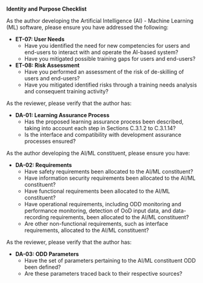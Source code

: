 **Identity and Purpose Checklist**

As the author developing the Artificial Intelligence (AI) - Machine Learning (ML) software, please ensure you have addressed the following:

* **ET-07: User Needs**
	+ Have you identified the need for new competencies for users and end-users to interact with and operate the AI-based system?
	+ Have you mitigated possible training gaps for users and end-users?
* **ET-08: Risk Assessment**
	+ Have you performed an assessment of the risk of de-skilling of users and end-users?
	+ Have you mitigated identified risks through a training needs analysis and consequent training activity?

As the reviewer, please verify that the author has:

* **DA-01: Learning Assurance Process**
	+ Has the proposed learning assurance process been described, taking into account each step in Sections C.3.1.2 to C.3.1.14?
	+ Is the interface and compatibility with development assurance processes ensured?

As the author developing the AI/ML constituent, please ensure you have:

* **DA-02: Requirements**
	+ Have safety requirements been allocated to the AI/ML constituent?
	+ Have information security requirements been allocated to the AI/ML constituent?
	+ Have functional requirements been allocated to the AI/ML constituent?
	+ Have operational requirements, including ODD monitoring and performance monitoring, detection of OoD input data, and data-recording requirements, been allocated to the AI/ML constituent?
	+ Are other non-functional requirements, such as interface requirements, allocated to the AI/ML constituent?

As the reviewer, please verify that the author has:

* **DA-03: ODD Parameters**
	+ Have the set of parameters pertaining to the AI/ML constituent ODD been defined?
	+ Are these parameters traced back to their respective sources?